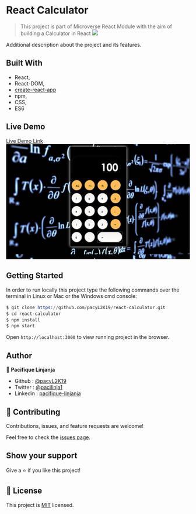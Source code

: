 # React Calculator

> This project is part of Microverse React Module with the aim of building a Calculator in React 
![](https://img.shields.io/badge/Microverse-blueviolet)

Additional description about the project and its features.

## Built With

- React,
- React-DOM,
- [create-react-app](https://github.com/facebook/create-react-app)
- npm,
- CSS,
- ES6

## Live Demo

[Live Demo Link](https://calculator-pacifique.herokuapp.com/)
![screenshot](./src/assets/calcul.PNG)

## Getting Started

In order to run locally this project type the following commands over the terminal in Linux or Mac or the Windows cmd console:

```s
$ git clone https://github.com/pacyL2K19/react-calculator.git
$ cd react-calculator
$ npm install
$ npm start

```

Open `http://localhost:3000` to view running project in the browser.

## Author

👤 **Pacifique Linjanja**

- Github : [@pacyL2K19](https://github.com/pacyL2K19)
- Twitter : [@pacilinja1](https://twitter.com/pacylinja1)
- Linkedin : [pacifique-linjanja](https://www.linkedin.com/in/pacifique-linjanja/)

## 🤝 Contributing

Contributions, issues, and feature requests are welcome!

Feel free to check the [issues page](https://github.com/pacyL2K19/react-calculator/issues).

## Show your support

Give a ⭐️ if you like this project!

## 📝 License

This project is [MIT](LICENSE) licensed.
